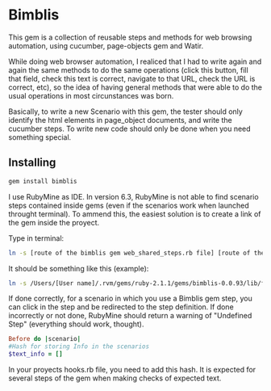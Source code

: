 Bimblis
=======

This gem is a collection of reusable steps and methods for web browsing automation, using cucumber, page-objects gem and Watir.

While doing web browser automation, I realiced that I had to write again and again the same methods to do the same operations (click this button, fill that field, check this text is correct, navigate to that URL, check the URL is correct, etc), so the idea of having general methods that were able to do the usual operations in most circunstances was born.

Basically, to write a new Scenario with this gem, the tester should only identify the html elements in page_object documents, and write the cucumber steps. To write new code should only be done when you need something special. 

Installing
----------
```bash
gem install bimblis
```
I use RubyMine as IDE. In version 6.3, RubyMine is not able to find scenario steps contained inside gems (even if the scenarios work when launched throught terminal). To ammend this, the easiest solution is to create a link of the gem inside the proyect.

Type in terminal:
```bash
ln -s [route of the bimblis gem web_shared_steps.rb file] [route of the proyect features/steps folder]
 ```
It should be something like this (example):
```bash
ln -s /Users/[User name]/.rvm/gems/ruby-2.1.1/gems/bimblis-0.0.93/lib/features/step_definitions/web_shared_steps.rb /Users/[User name]/Documents/Git/qa-automation/features/step_definitions
 ```
If done correctly, for a scenario in which you use a Bimblis gem step, you can click in the step and be redirected to the step definition. If done incorrectly or not done, RubyMine should return a warning of "Undefined Step" (everything should work, thought).

```ruby
Before do |scenario|
#Hash for storing Info in the scenarios
$text_info = []
```
In your proyects hooks.rb file, you need to add this hash. It is expected for several steps of the gem when making checks of expected text.
